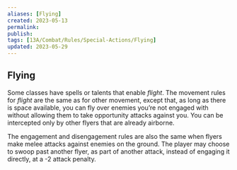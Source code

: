 ```yaml
---
aliases: [Flying]
created: 2023-05-13
permalink: 
publish: 
tags: [13A/Combat/Rules/Special-Actions/Flying]
updated: 2023-05-29
---
```


## Flying

Some classes have spells or talents that enable *flight*. The movement rules for *flight* are the same as for other movement, except that, as long as there is space available, you can fly over enemies you’re not engaged with without allowing them to take opportunity attacks against you. You can be intercepted only by other flyers that are already airborne.

The engagement and disengagement rules are also the same when flyers make melee attacks against enemies on the ground. The player may choose to swoop past another flyer, as part of another attack, instead of engaging it directly, at a -2 attack penalty.